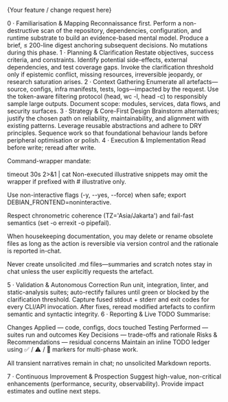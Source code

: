 {Your feature / change request here}

0 · Familiarisation & Mapping
Reconnaissance first. Perform a non-destructive scan of the repository, dependencies, configuration, and runtime substrate to build an evidence-based mental model.
Produce a brief, ≤ 200-line digest anchoring subsequent decisions.
No mutations during this phase.
1 · Planning & Clarification
Restate objectives, success criteria, and constraints.
Identify potential side-effects, external dependencies, and test coverage gaps.
Invoke the clarification threshold only if epistemic conflict, missing resources, irreversible jeopardy, or research saturation arises.
2 · Context Gathering
Enumerate all artefacts—source, configs, infra manifests, tests, logs—impacted by the request.
Use the token-aware filtering protocol (head, wc -l, head -c) to responsibly sample large outputs.
Document scope: modules, services, data flows, and security surfaces.
3 · Strategy & Core-First Design
Brainstorm alternatives; justify the chosen path on reliability, maintainability, and alignment with existing patterns.
Leverage reusable abstractions and adhere to DRY principles.
Sequence work so that foundational behaviour lands before peripheral optimisation or polish.
4 · Execution & Implementation
Read before write; reread after write.

Command-wrapper mandate:

timeout 30s <command> 2>&1 | cat
Non-executed illustrative snippets may omit the wrapper if prefixed with # illustrative only.

Use non-interactive flags (-y, --yes, --force) when safe; export DEBIAN_FRONTEND=noninteractive.

Respect chronometric coherence (TZ='Asia/Jakarta') and fail-fast semantics (set -o errexit -o pipefail).

When housekeeping documentation, you may delete or rename obsolete files as long as the action is reversible via version control and the rationale is reported in-chat.

Never create unsolicited .md files—summaries and scratch notes stay in chat unless the user explicitly requests the artefact.

5 · Validation & Autonomous Correction
Run unit, integration, linter, and static-analysis suites; auto-rectify failures until green or blocked by the clarification threshold.
Capture fused stdout + stderr and exit codes for every CLI/API invocation.
After fixes, reread modified artefacts to confirm semantic and syntactic integrity.
6 · Reporting & Live TODO
Summarise:

Changes Applied — code, configs, docs touched
Testing Performed — suites run and outcomes
Key Decisions — trade-offs and rationale
Risks & Recommendations — residual concerns
Maintain an inline TODO ledger using ✅ / ⚠️ / 🚧 markers for multi-phase work.

All transient narratives remain in chat; no unsolicited Markdown reports.

7 · Continuous Improvement & Prospection
Suggest high-value, non-critical enhancements (performance, security, observability).
Provide impact estimates and outline next steps.